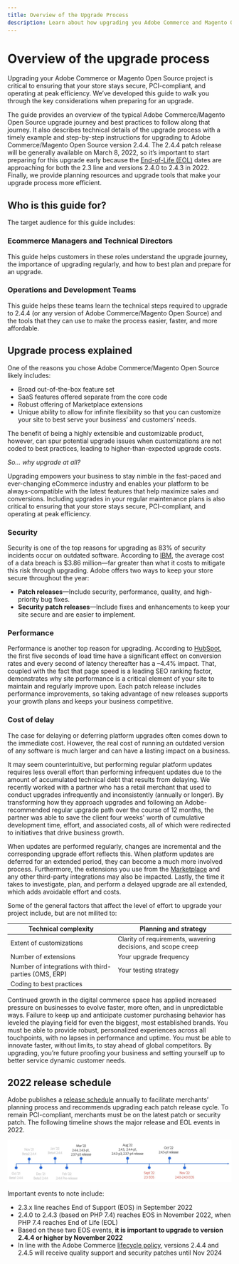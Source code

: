 ```yaml
---
title: Overview of the Upgrade Process
description: Learn about how upgrading you Adobe Commerce and Magento Open Source project helps keep your storefront secure and operating efficiently.
---
```


# Overview of the upgrade process

Upgrading your Adobe Commerce or Magento Open Source project is critical to ensuring that your store stays secure, PCI-compliant, and operating at peak efficiency. We’ve developed this guide to walk you through the key considerations when preparing for an upgrade.

The guide provides an overview of the typical Adobe Commerce/Magento Open Source upgrade journey and best practices to follow along that journey. It also describes technical details of the upgrade process with a timely example and  step-by-step instructions for upgrading to Adobe Commerce/Magento Open Source version 2.4.4. The 2.4.4 patch release will be generally available on March 8, 2022, so it’s important to start preparing for this upgrade early because the [End-of-Life (EOL)](https://devdocs.magento.com/release/lifecycle-policy.html) dates are approaching for both the 2.3 line and versions 2.4.0 to 2.4.3 in 2022. Finally, we provide planning resources and upgrade tools that make your upgrade process more efficient.

## Who is this guide for?

The target audience for this guide includes:

### Ecommerce Managers and Technical Directors

This guide helps customers in these roles understand the upgrade journey, the importance of upgrading regularly, and how to best plan and prepare for an upgrade.

### Operations and Development Teams

This guide helps these teams learn the technical steps required to upgrade to 2.4.4 (or any version of Adobe Commerce/Magento Open Source) and the tools that they can use to make the process easier, faster, and more affordable.

## Upgrade process explained

One of the reasons you chose Adobe Commerce/Magento Open Source likely includes: 

- Broad out-of-the-box feature set
- SaaS features offered separate from the core code
- Robust offering of Marketplace extensions
- Unique ability to allow for infinite flexibility so that you can customize your site to best serve your business’ and customers’ needs.

The benefit of being a highly extensible and customizable product, however, can spur potential upgrade issues when customizations are not coded to best practices, leading to higher-than-expected upgrade costs.

_So... why upgrade at all?_

Upgrading empowers your business to stay nimble in the fast-paced and ever-changing eCommerce industry and enables your platform to be always-compatible with the latest features that help maximize sales and conversions. Including upgrades in your regular maintenance plans is also critical to ensuring that your store stays secure, PCI-compliant, and operating at peak efficiency.

### Security

Security is one of the top reasons for upgrading as 83% of security incidents occur on outdated software. According to [IBM](https://www.ibm.com/security/data-breach), the average cost of a data breach is $3.86 million—far greater than what it costs to mitigate this risk through upgrading. Adobe offers two ways to keep your store secure throughout the year: 

- **Patch releases**—Include security, performance, quality, and high-priority bug fixes.
- **Security patch releases**—Include fixes and enhancements to keep your site secure and are easier to implement.

### Performance

Performance is another top reason for upgrading. According to [HubSpot](https://blog.hubspot.com/marketing/page-load-time-conversion-rates), the first five seconds of load time have a significant effect on conversion rates and every second of latency thereafter has a –4.4% impact. That, coupled with the fact that page speed is a leading SEO ranking factor, demonstrates why site performance is a critical element of your site to maintain and regularly improve upon. Each patch release includes performance improvements, so taking advantage of new releases supports your growth plans and keeps your business competitive.

### Cost of delay

The case for delaying or deferring platform upgrades often comes down to the immediate cost. However, the real cost of running an outdated version of any software is much larger and can have a lasting impact on a business.

It may seem counterintuitive, but performing regular platform updates requires less overall effort than performing infrequent updates due to the amount of accumulated technical debt that results from delaying. We recently worked with a partner who has a retail merchant that used to conduct upgrades infrequently and inconsistently (annually or longer). By transforming how they approach upgrades and following an Adobe-recommended regular upgrade path over the course of 12 months, the partner was able to save the client four weeks' worth of cumulative development time, effort, and associated costs, all of which were redirected to initiatives that drive business growth.
 
When updates are performed regularly, changes are incremental and the corresponding upgrade effort reflects this. When platform updates are deferred for an extended period, they can become a much more involved process. Furthermore, the extensions you use from the [Marketplace](https://marketplace.magento.com/) and any other third-party integrations may also be impacted. Lastly, the time it takes to investigate, plan, and perform a delayed upgrade are all extended, which adds avoidable effort and costs.

Some of the general factors that affect the level of effort to upgrade your project include, but are not milited to:

| Technical complexity                                      | Planning and strategy                                        |
|-----------------------------------------------------------|--------------------------------------------------------------|
| Extent of customizations                                  | Clarity of requirements, wavering decisions, and scope creep |
| Number of extensions                                      | Your upgrade frequency                                       |
| Number of integrations with third-parties (OMS, ERP)      | Your testing strategy                                        |
| Coding to best practices                                  |                                                              |

Continued growth in the digital commerce space has applied increased pressure on businesses to evolve faster, more often, and in unpredictable ways. Failure to keep up and anticipate customer purchasing behavior has leveled the playing field for even the biggest, most established brands. You must be able to provide robust, personalized experiences across all touchpoints, with no lapses in performance and uptime. You must be able to innovate faster, without limits, to stay ahead of global competitors. By upgrading, you’re future proofing your business and setting yourself up to better service dynamic customer needs.

## 2022 release schedule

Adobe publishes a [release schedule](https://devdocs.magento.com/release/) annually to facilitate merchants’ planning process and recommends upgrading each patch release cycle. To remain PCI-compliant, merchants must be on the latest patch or security patch. The following timeline shows the major release and EOL events in 2022.

![](../assets/upgrade-guide/2022-release-timeline.jpg)
 
Important events to note include:

- 2.3.x line reaches End of Support (EOS) in September 2022
- 2.4.0 to 2.4.3 (based on PHP 7.4) reaches EOS in November 2022, when PHP 7.4 reaches End of Life (EOL)
- Based on these two EOS events, **it is important to upgrade to version 2.4.4 or higher by November 2022** 
- In line with the Adobe Commerce [lifecycle policy](https://devdocs.magento.com/release/lifecycle-policy.html), versions 2.4.4 and 2.4.5 will receive quality support and security patches until Nov 2024

